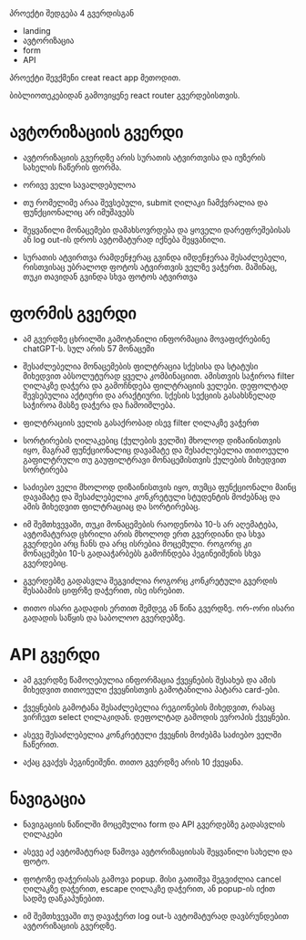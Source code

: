 პროექტი შედგება 4 გვერდისგან

- landing
- ავტორიზაცია
- form
- API

პროექტი შევქმენი creat react app მეთოდით.

ბიბლიოთეკებიდან გამოვიყენე react router გვერდებისთვის.

# ავტორიზაციის გვერდი

- ავტორიზაციის გვერდზე არის სურათის ატვირთვისა და იუზერის სახელის ჩაწერის ფორმა.

- ორივე ველი სავალდებულოა

- თუ რომელიმე არაა შევსებული, submit ღილაკი ჩამქვრალია და ფუნქციონალიც არ იმუშავებს

- შეყვანილი მონაცემები დამახსოვრდება და ყოველი დარეფრეშებისას ან log out-ის დროს ავტომატურად იქნება შეყვანილი.

- სურათის ატვირთვა რამდენჯერაც გვინდა იმდენჯერაა შესაძლებელი, რისთვისაც უბრალოდ ფოტოს ატვირთვის ველზე ვაჭერთ. მაშინაც, თუკი თავიდან გვინდა სხვა ფოტოს ატვირთვა

# ფორმის გვერდი

- ამ გვერდზე ცხრილში გამოტანილი ინფორმაცია მოვაფიქრებინე chatGPT-ს. სულ არის 57 მონაცემი

- შესაძლებელია მონაცემების ფილტრაცია სქესისა და სტატუსი მიხედვით აბსოლუტურად ყველა კომბინაციით. ამისთვის საჭიროა filter ღილაკზე დაჭერა და გამოჩნდება ფილტრაციის ველები. დეფოლტად შევსებულია აქტიური და არაქტიური. სქესის სექციის გასახსნელად საჭიროა მასზე დაჭერა და ჩამოიშლება.

- ფილტრაციის ველის გასაქრობად ისევ filter ღილაკზე ვაჭერთ

- სორტირების ღილაკებიც (ქულების ველში) მხოლოდ დიზაინისთვის იყო, მაგრამ ფუნქციონალიც დავამატე და შესაძლებელია თითოეული გაფილტრული თუ გაუფილტრავი მონაცემისთვის ქულების მიხედვით სორტირება

- საძიებო ველი მხოლოდ დიზაინისთვის იყო, თუმცა ფუნქციონალი მაინც დავამატე და შესაძლებელია კონკრეტული სტუდენტის მოძებნაც და ამის მიხედვით ფილტრაციაც და სორტირებაც.

- იმ შემთხვევაში, თუკი მონაცემების რაოდენობა 10-ს არ აღემატება, ავტომატურად ცხრილი არის მხოლოდ ერთ გვერდიანი და სხვა გვერდები არც ჩანს და არც ისრებია მოცემული.
  როგორც კი მონაცემები 10-ს გადააჭარბებს გამოჩნდება პეგინეიშენის სხვა გვერდებიც.

- გვერდებზე გადასვლა შეგვიძლია როგორც კონკრეტული გვერდის შესაბამის ციფრზე დაჭერით, ისე ისრებით.

- თითო ისარი გადადის ერთით შემდეგ ან წინა გვერდზე. ორ-ორი ისარი გადადის საწყის და საბოლოო გვერდებზე.

# API გვერდი

- ამ გვერდზე წამოღებულია ინფორმაცია ქვეყნების შესახებ და ამის მიხედვით თითოეული ქვეყნისთვის გამოტანილია პატარა card-ები.

- ქვეყნების გამოტანა შესაძლებელია რეგიონების მიხედვით, რასაც ვირჩევთ select ღილაკიდან. დეფოლტად გამოდის ევროპის ქვეყნები.

- ასევე შესაძლებელია კონკრეტული ქვეყნის მოძებმა საძიებო ველში ჩაწერით.

- აქაც გვაქვს პეგინეიშენი. თითო გვერდზე არის 10 ქვეყანა.

# ნავიგაცია

- ნავიგაციის ნაწილში მოცემულია form და API გვერდებზე გადასვლის ღილაკები

- ასევე აქ ავტომატურად წამოვა ავტორიზაციისას შეყვანილი სახელი და ფოტო.

- ფოტოზე დაჭერისას გამოვა popup. მისი გათიშვა შეგვიძლია cancel ღილაკზე დაჭერით, escape ღილაკზე დაჭერით, ან popup-ის იქით სადმე დაწკაპუნებით.

- იმ შემთხვევაში თუ დავაჭერთ log out-ს ავტომატურად დავბრუნდებით ავტორიზაციის გვერდზე.
